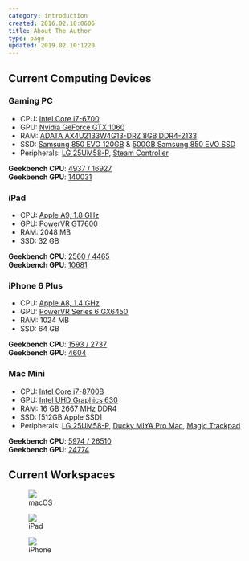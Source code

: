 ```yaml
---
category: introduction
created: 2016.02.10:0606
title: About The Author
type: page
updated: 2019.02.10:1220
---
```


## Current Computing Devices

### Gaming PC

- CPU: [Intel Core i7-6700](http://ark.intel.com/products/88196/Intel-Core-i7-6700-Processor-8M-Cache-up-to-4_00-GHz)
- GPU: [Nvidia GeForce GTX 1060](https://www.nvidia.com/en-us/geforce/products/10series/geforce-gtx-1060/)
- RAM: [ADATA AX4U2133W4G13-DRZ 8GB DDR4-2133](http://www.adata.com/en/xpg-dram/orderinfo/305)
- SSD: [Samsung 850 EVO 120GB](http://www.samsung.com/us/computing/memory-storage/solid-state-drives/ssd-850-evo-2-5-sata-iii-120gb-mz-75e120b-am/) & [500GB Samsung 850 EVO SSD](http://www.samsung.com/us/computing/memory-storage/solid-state-drives/ssd-850-evo-2-5-sata-iii-500gb-mz-75e500b-am/)
- Peripherals: [LG 25UM58-P](http://www.lg.com/us/monitors/lg-25UM58-P-ultrawide-monitor), [Steam Controller](http://store.steampowered.com/app/353370/)

**Geekbench CPU**: [4937 / 16927](https://browser.geekbench.com/v4/cpu/12004240)<br>
**Geekbench GPU**: [140031](https://browser.geekbench.com/v4/compute/3645486)

### iPad

- CPU: [Apple A9, 1.8 GHz](https://en.wikipedia.org/wiki/Apple_A9)
- GPU: [PowerVR GT7600](https://en.wikipedia.org/wiki/PowerVR#Series7XT_.28Rogue.29)
- RAM: 2048 MB
- SSD: 32 GB

**Geekbench CPU**: [2560 / 4465](https://browser.geekbench.com/v4/cpu/12003927)<br>
**Geekbench GPU**: [10681](https://browser.geekbench.com/v4/compute/3645112)

### iPhone 6 Plus

- CPU: [Apple A8, 1.4 GHz](https://en.wikipedia.org/wiki/Apple_A8)
- GPU: [PowerVR Series 6 GX6450](https://en.wikipedia.org/wiki/PowerVR#Series6XT_.28Rogue.29)
- RAM: 1024 MB
- SSD: 64 GB

**Geekbench CPU**: [1593 / 2737](https://browser.geekbench.com/v4/cpu/12003949)<br>
**Geekbench GPU**: [4604](https://browser.geekbench.com/v4/compute/3645142)

### Mac Mini

- CPU: [Intel Core i7-8700B](https://ark.intel.com/products/134905/Intel-Core-i7-8700B-Processor-12M-Cache-up-to-4-60-GHz-)
- GPU: [Intel UHD Graphics 630](https://en.wikipedia.org/wiki/Intel_Graphics_Technology#Kaby_Lake_Refresh_/_Coffee_Lake)
- RAM: 16 GB 2667 MHz DDR4
- SSD: [512GB Apple SSD]
- Peripherals: [LG 25UM58-P](http://www.lg.com/us/monitors/lg-25UM58-P-ultrawide-monitor), [Ducky MIYA Pro Mac](https://mechanicalkeyboards.com/shop/index.php?l=product_detail&p=4285), [Magic Trackpad](https://en.wikipedia.org/wiki/Magic_Trackpad)

**Geekbench CPU**: [5974 / 26510](https://browser.geekbench.com/v4/cpu/12004493)<br>
**Geekbench GPU**: [24774](https://browser.geekbench.com/v4/compute/3645324)

## Current Workspaces

<figure>
	<img src='/images/about-the-author_macos.jpg'>
	<figcaption>macOS</figcaption>
</figure>

<figure>
	<img src='/images/about-the-author_ipad.jpg'>
	<figcaption>iPad</figcaption>
</figure>

<figure class='half'>
	<img src='/images/about-the-author_iphone.jpg'>
	<figcaption>iPhone</figcaption>
</figure>
